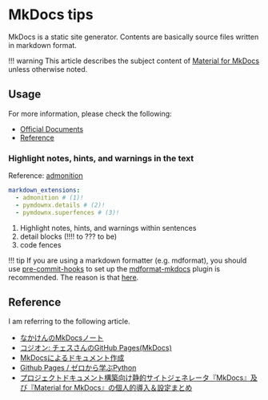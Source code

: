 # MkDocs tips

MkDocs is a static site generator. Contents are basically source files written in markdown format.

!!! warning
    This article describes the subject content of [Material for MkDocs](https://squidfunk.github.io/mkdocs-material/) unless otherwise noted.

## Usage

For more information, please check the following:

- [Official Documents](https://squidfunk.github.io/mkdocs-material/getting-started/)
- [Reference](./mkdocs-tips.md/#reference)

### Highlight notes, hints, and warnings in the text

Reference: [admonition](https://squidfunk.github.io/mkdocs-material/reference/admonitions/)

```yaml title="" linenums="1"
markdown_extensions:
  - admonition # (1)!
  - pymdownx.details # (2)!
  - pymdownx.superfences # (3)!
```

1. Highlight notes, hints, and warnings within sentences
2. detail blocks (!!!! to ??? to be)
3. code fences

!!! tip
    If you are using a markdown formatter (e.g. mdformat), you should use [pre-commit-hooks](https://pre-commit.com/#pre-commit-configyaml---hooks) to set up the [mdformat-mkdocs](https://github.com/KyleKing/mdformat-mkdocs#usage) plugin is recommended.
    The reason is that [here](./mdformat-tips.md/#mdformat-admon).

## Reference

I am referring to the following article.

- [なかけんのMkDocsノート](https://mkdocs.nakaken88.com/)
- [コジオン: チェスさんのGitHub Pages(MkDocs)](https://kojion.github.io/chess/mkdocs/001/)
- [MkDocsによるドキュメント作成](https://zenn.dev/mebiusbox/articles/81d977a72cee01)
- [Github Pages / ゼロから学ぶPython](https://rinatz.github.io/python-book)
- [プロジェクトドキュメント構築向け静的サイトジェネレータ『MkDocs』及び『Material for MkDocs』の個人的導入＆設定まとめ](https://dev.classmethod.jp/articles/mkdocs-and-material-for-mkdocs-tips-matome/)
